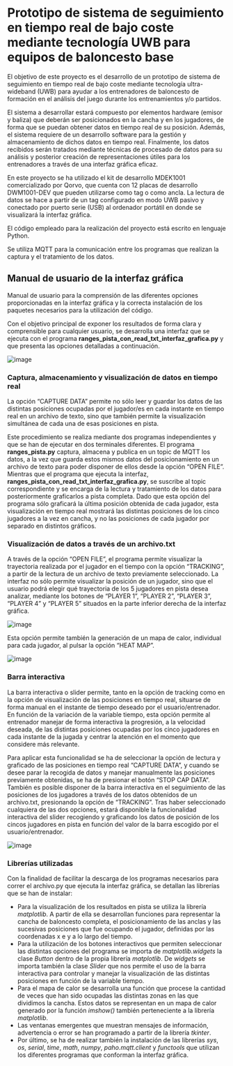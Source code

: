 # Prototipo de sistema de seguimiento en tiempo real de bajo coste mediante tecnología UWB para equipos de baloncesto base
El objetivo de este proyecto es el desarrollo de un prototipo de sistema de seguimiento en tiempo real de bajo coste mediante tecnología ultra-wideband (UWB) para ayudar a los entrenadores de baloncesto de formación en el análisis del juego durante los entrenamientos y/o partidos.

El sistema a desarrollar estará compuesto por elementos hardware (emisor y baliza) que deberán ser posicionados en la cancha y en los jugadores, de forma que se puedan obtener datos en tiempo real de su posición. Además, el sistema requiere de un desarrollo software para la gestión y almacenamiento de dichos datos en tiempo real. Finalmente, los datos recibidos serán tratados mediante técnicas de procesado de datos para su análisis y posterior creación de representaciones útiles para los entrenadores a través de una interfaz gráfica eficaz.

En este proyecto se ha utilizado el kit de desarrollo MDEK1001 comercializado por Qorvo, que cuenta con 12 placas de desarrollo DWM1001-DEV que pueden utilizarse como tag o como ancla. La lectura de datos se hace a partir de un tag configurado en modo UWB pasivo y conectado por puerto serie (USB) al ordenador portátil en donde se visualizará la interfaz gráfica.

El código empleado para la realización del proyecto está escrito en lenguaje Python.

Se utiliza MQTT para la comunicación entre los programas que realizan la captura y el tratamiento de los datos.

## Manual de usuario de la interfaz gráfica
Manual de usuario para la comprensión de las diferentes opciones proporcionadas en la interfaz gráfica y la correcta instalación de los paquetes necesarios para la utilización del código.

Con el objetivo principal de exponer los resultados de forma clara y comprensible para cualquier usuario, se desarrolla una interfaz que se ejecuta con el programa **ranges_pista_con_read_txt_interfaz_grafica.py** y que presenta las opciones detalladas a continuación.

![image](https://github.com/GII/TFG_Carlos_Pena/assets/119660695/d0d59579-81f8-4146-a5ec-51257da96187)

### Captura, almacenamiento y visualización de datos en tiempo real
La opción “CAPTURE DATA” permite no sólo leer y guardar los datos de las distintas posiciones ocupadas por el jugador/es en cada instante en tiempo real en un archivo de texto, sino que también permite la visualización simultánea de cada una de esas posiciones en pista.

Este procedimiento se realiza mediante dos programas independientes y que se han de ejecutar en dos terminales diferentes. El programa **ranges_pista.py** captura, almacena y publica en un topic de MQTT los datos, a la vez que guarda estos mismos datos del posicionamiento en un archivo de texto para poder disponer de ellos desde la opción “OPEN FILE”. Mientras que el programa que ejecuta la interfaz, **ranges_pista_con_read_txt_interfaz_grafica.py**, se suscribe al topic correspondiente y se encarga de la lectura y tratamiento de los datos para posteriormente graficarlos a pista completa. Dado que esta opción del programa sólo graficará la última posición obtenida de cada jugador, esta visualización en tiempo real mostrará las distintas posiciones de los cinco jugadores a la vez en cancha, y no las posiciones de cada jugador por separado en distintos gráficos.

### Visualización de datos a través de un archivo.txt
A través de la opción “OPEN FILE”, el programa permite visualizar la trayectoria realizada por el jugador en el tiempo con la opción “TRACKING”, a partir de la lectura de un archivo de texto previamente seleccionado. La interfaz no sólo permite visualizar la posición de un jugador, sino que el usuario podrá elegir qué trayectoria de los 5 jugadores en pista desea analizar, mediante los botones de “PLAYER 1”, “PLAYER 2”, “PLAYER 3”,  “PLAYER 4” y “PLAYER 5” situados en la parte inferior derecha de la interfaz gráfica.

![image](https://github.com/GII/TFG_Carlos_Pena/assets/119660695/708ebb6a-a76a-4d72-9b38-10c7d9aa2fbc)

Esta opción permite también la generación de un mapa de calor, individual para cada jugador, al pulsar la opción “HEAT MAP”.

![image](https://github.com/GII/TFG_Carlos_Pena/assets/119660695/73fd456e-cfc5-4fa3-b15b-7f16b99458e4)

### Barra interactiva
La barra interactiva o slider permite, tanto en la opción de tracking como en la opción de visualización de las posiciones en tiempo real, situarse de forma manual en el instante de tiempo deseado por el usuario/entrenador. En función de la variación de la variable tiempo, esta opción permite al entrenador manejar de forma interactiva la progresión, a la velocidad deseada, de las distintas posiciones ocupadas por los cinco jugadores en cada instante de la jugada y centrar la atención en el momento que considere más relevante.

Para aplicar esta funcionalidad se ha de seleccionar la opción de lectura y graficado de las posiciones en tiempo real “CAPTURE DATA”, y cuando se desee parar la recogida de datos y manejar manualmente las posiciones previamente obtenidas, se ha de presionar el botón “STOP CAP DATA”. También es posible disponer de la barra interactiva en el seguimiento de las posiciones de los jugadores a través de los datos obtenidos de un archivo.txt, presionando la opción de “TRACKING”. Tras haber seleccionado cualquiera de las dos opciones, estará disponible la funcionalidad interactiva del slider recogiendo y graficando los datos de posición de los cincos jugadores en pista en función del valor de la barra escogido por el usuario/entrenador.

![image](https://github.com/GII/TFG_Carlos_Pena/assets/119660695/9aec6f3c-ca27-49bc-8322-86fde229fc31)

### Librerías utilizadas
Con la finalidad de facilitar la descarga de los programas necesarios para correr el archivo.py que ejecuta la interfaz gráfica, se detallan las librerías que se han de instalar:
- Para la visualización de los resultados en pista se utiliza la librería *matplotlib*. A partir de ella se desarrollan funciones para representar la cancha de baloncesto completa, el posicionamiento de las anclas y las sucesivas posiciones que fue ocupando el jugador, definidas por las coordenadas x e y a lo largo del tiempo.
- Para la utilización de los botones interactivos que permiten seleccionar las distintas opciones del programa se importa de *matplotlib.widgets* la clase *Button* dentro de la propia librería *matplotlib*. De *widgets* se importa también la clase *Slider* que nos permite el uso de la barra interactiva para controlar y manejar la visualización de las distintas posiciones en función de la variable tiempo.
- Para el mapa de calor se desarrolla una función que procese la cantidad de veces que han sido ocupadas las distintas zonas en las que dividimos la cancha. Estos datos se representan en un mapa de calor generado por la función *imshow()* también perteneciente a la librería *matplotlib*.
- Las ventanas emergentes que muestran mensajes de información, advertencia o error se han programado a partir de la librería *tkinter*.
- Por último, se ha de realizar también la instalación de las librerías *sys*, *os*, *serial*, *time*, *math*, *numpy*, *paho.mqtt.client* y *functools* que utilizan los diferentes programas que conforman la interfaz gráfica.




